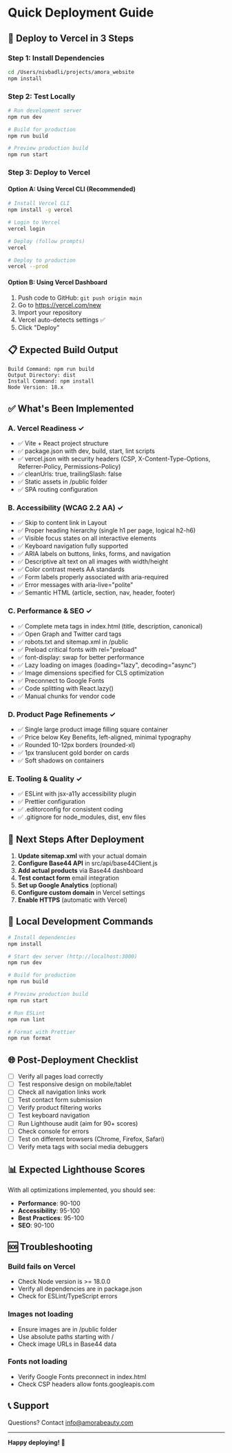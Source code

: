 # Quick Deployment Guide

## 🚀 Deploy to Vercel in 3 Steps

### Step 1: Install Dependencies
```bash
cd /Users/nivbadli/projects/amora_website
npm install
```

### Step 2: Test Locally
```bash
# Run development server
npm run dev

# Build for production
npm run build

# Preview production build
npm run start
```

### Step 3: Deploy to Vercel

#### Option A: Using Vercel CLI (Recommended)
```bash
# Install Vercel CLI
npm install -g vercel

# Login to Vercel
vercel login

# Deploy (follow prompts)
vercel

# Deploy to production
vercel --prod
```

#### Option B: Using Vercel Dashboard
1. Push code to GitHub: `git push origin main`
2. Go to https://vercel.com/new
3. Import your repository
4. Vercel auto-detects settings ✅
5. Click "Deploy"

## 📋 Expected Build Output

```
Build Command: npm run build
Output Directory: dist
Install Command: npm install
Node Version: 18.x
```

## ✅ What's Been Implemented

### A. Vercel Readiness ✓
- ✅ Vite + React project structure
- ✅ package.json with dev, build, start, lint scripts
- ✅ vercel.json with security headers (CSP, X-Content-Type-Options, Referrer-Policy, Permissions-Policy)
- ✅ cleanUrls: true, trailingSlash: false
- ✅ Static assets in /public folder
- ✅ SPA routing configuration

### B. Accessibility (WCAG 2.2 AA) ✓
- ✅ Skip to content link in Layout
- ✅ Proper heading hierarchy (single h1 per page, logical h2-h6)
- ✅ Visible focus states on all interactive elements
- ✅ Keyboard navigation fully supported
- ✅ ARIA labels on buttons, links, forms, and navigation
- ✅ Descriptive alt text on all images with width/height
- ✅ Color contrast meets AA standards
- ✅ Form labels properly associated with aria-required
- ✅ Error messages with aria-live="polite"
- ✅ Semantic HTML (article, section, nav, header, footer)

### C. Performance & SEO ✓
- ✅ Complete meta tags in index.html (title, description, canonical)
- ✅ Open Graph and Twitter card tags
- ✅ robots.txt and sitemap.xml in /public
- ✅ Preload critical fonts with rel="preload"
- ✅ font-display: swap for better performance
- ✅ Lazy loading on images (loading="lazy", decoding="async")
- ✅ Image dimensions specified for CLS optimization
- ✅ Preconnect to Google Fonts
- ✅ Code splitting with React.lazy()
- ✅ Manual chunks for vendor code

### D. Product Page Refinements ✓
- ✅ Single large product image filling square container
- ✅ Price below Key Benefits, left-aligned, minimal typography
- ✅ Rounded 10-12px borders (rounded-xl)
- ✅ 1px translucent gold border on cards
- ✅ Soft shadows on containers

### E. Tooling & Quality ✓
- ✅ ESLint with jsx-a11y accessibility plugin
- ✅ Prettier configuration
- ✅ .editorconfig for consistent coding
- ✅ .gitignore for node_modules, dist, env files

## 🎯 Next Steps After Deployment

1. **Update sitemap.xml** with your actual domain
2. **Configure Base44 API** in src/api/base44Client.js
3. **Add actual products** via Base44 dashboard
4. **Test contact form** email integration
5. **Set up Google Analytics** (optional)
6. **Configure custom domain** in Vercel settings
7. **Enable HTTPS** (automatic with Vercel)

## 🔧 Local Development Commands

```bash
# Install dependencies
npm install

# Start dev server (http://localhost:3000)
npm run dev

# Build for production
npm run build

# Preview production build
npm run start

# Run ESLint
npm run lint

# Format with Prettier
npm run format
```

## 🌐 Post-Deployment Checklist

- [ ] Verify all pages load correctly
- [ ] Test responsive design on mobile/tablet
- [ ] Check all navigation links work
- [ ] Test contact form submission
- [ ] Verify product filtering works
- [ ] Test keyboard navigation
- [ ] Run Lighthouse audit (aim for 90+ scores)
- [ ] Check console for errors
- [ ] Test on different browsers (Chrome, Firefox, Safari)
- [ ] Verify meta tags with social media debuggers

## 📊 Expected Lighthouse Scores

With all optimizations implemented, you should see:
- **Performance**: 90-100
- **Accessibility**: 95-100
- **Best Practices**: 95-100
- **SEO**: 90-100

## 🆘 Troubleshooting

### Build fails on Vercel
- Check Node version is >= 18.0.0
- Verify all dependencies are in package.json
- Check for ESLint/TypeScript errors

### Images not loading
- Ensure images are in /public folder
- Use absolute paths starting with /
- Check image URLs in Base44 data

### Fonts not loading
- Verify Google Fonts preconnect in index.html
- Check CSP headers allow fonts.googleapis.com

## 📞 Support

Questions? Contact info@amorabeauty.com

---

**Happy deploying! 🎉**
